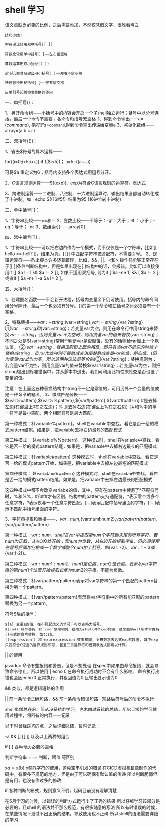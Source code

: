 # shell 学习

该文章缺乏必要的比例，之后需要添加，不然仅凭借文字，很难看明白

    技巧小结：

    字符串比较用双中括号[[ ]]

    算数比较用单中括号[ ]——左右留空格

    算数运算用双小括号(( ))

    shell命令及输出用小括号( )——左右不留空格

    快速替换用花括号{ }——左右留空格

    反单引号起着命令替换的作用

一、单括号()：

1、另开命令组——小括号中的内容会开启一个子shell独立运行；括号中以分号连接，最后一个命令不需要；各命令和括号无空格
2、得到命令输出——a=$(command), 等同于a=$`command`,得到命令输出传递给变量a
3、初始化数组——array=(a b c d)

二、双括号(())：

1、省去$符号的算术运算——

for((i=0;i<5;i++));if (($i<5))； a=5; ((a++)) 

可将$a 重定义为6；括号内支持多个表达式用逗号分开。

2、C语言规则运算——$((exp))，exp为符合C语言规则的运算符，表达式

3、跨进制运算——二进制、八进制、十六进制运算时，输出结果全都自动转化成了十进制。如：echo $((16#5f)) 结果为95 (16进位转十进制)

三、单中括号[ ]：

1、字符串比较——==和!=
2、整数比较——不等于：-gt：大于；-lt ：小于；-eq：等于；-ne
3、数组索引——array[0]

四、双中括号[[]]：

1、字符串比较——可以把右边的作为一个模式，而不仅仅是一个字符串，比如[[ hello == hell? ]]，结果为真。[[ ]] 中匹配字符串或通配符，不需要引号。
2、逻辑运算符——防止脚本许多逻辑错误，比如，&&、||、<和> 操作符能够正常存在于[[ ]]条件判断结构中，但是如果出现在[ ]结构中的话，会报错。比如可以直接使用if [[ $a != 1 && $a != 2 ]], 如果不适用双括号, 则为if [ $a -ne 1] && [ $a != 2 ]或者if [ $a -ne 1 -a $a != 2 ]。

五、大括号{}：

1、创建匿名函数——不会新开进程，括号内变量余下仍可使用。括号内的命令间用分号隔开，最后一个也必须有分号。{}的第一个命令和左括号之间必须要有一个空格。

2、特殊替换——${var:-string},${var:+string},${var:=string},${var:?string}
①${var:-string}和${var:=string}：若变量var为空，则用在命令行中用string来替换${var:-string}，否则变量var不为空时，则用变量var的值来替换${var:-string}；不同之处是${var:=string}常用于判断var是否赋值，没有的话则给var赋上一个默认值。
② ${var:+string}：替换规则和上面的相反，即只有当var不是空的时候才替换成string，若var为空时则不替换或者说是替换成变量 var的值，即空值。(因为变量var此时为空，所以这两种说法是等价的)
③${var:?string}：替换规则为：若变量var不为空，则用变量var的值来替换${var:?string}；若变量var为空，则把string输出到标准错误中，并从脚本中退出。我们可利用此特性来检查是否设置了变量的值。

注意：在上面这五种替换结构中string不一定是常值的，可用另外一个变量的值或是一种命令的输出。
2、模式匹配替换——${var%pattern},${var%%pattern},${var#pattern},${var##pattern}
#是去掉左边(在键盘上#在之左边)；% 是去掉右边(在键盘上%在之右边）；#和%中的单一符号是最小匹配，两个相同符号是最大匹配。

第一种模式：${variable%pattern}。shell在variable中查找，看它是否一给的模式pattern结尾，如果是，把variable去掉右边最短的匹配模式

第二种模式： ${variable%%pattern}，这种模式时，shell在variable中查找，看它是否一给的模式pattern结尾，如果是，把variable中去掉右边最长的匹配模式

第三种模式：${variable#pattern} 这种模式时，shell在variable中查找，看它是否一给的模式pattern开始，如果是，把variable中去掉左边最短的匹配模式

第四种模式： ${variable##pattern} 这种模式时，shell在variable中查找，看它是否一给的模式pattern结尾，如果是，把variable中去掉左边最长的匹配模式

这四种模式中都不会改变variable的值，其中，只有在pattern中使用了*匹配符号时，%和%%，#和##才有区别。结构中的pattern支持通配符，*表示零个或多个任意字符，?表示仅与一个任意字符匹配，[...]表示匹配中括号里面的字符，[!...]表示不匹配中括号里面的字符。

3、字符串提取和替换——、${var:num},${var:num1:num2},${var/pattern/pattern},${var//pattern/pattern}

第一种模式：${var:num}，shell在var中提取第num个字符到末尾的所有字符。若num为正数，从左边0处开始；若num为负数，从右边开始提取字串，但必须使用在冒号后面加空格或一个数字或整个num加上括号，如${var: -2}、${var:1-3}或${var:(-2)}。

第二种模式：${var:num1:num2}，num1是位置，num2是长度。表示从$var字符串的第$num1个位置开始提取长度为$num2的子串。不能为负数。

第三种模式：${var/pattern/pattern}表示将var字符串的第一个匹配的pattern替换为另一个pattern。

第四种模式：${var//pattern/pattern}表示将var字符串中的所有能匹配的pattern替换为另一个pattern。

符号$后的括号：

    ${a} 变量a的值, 在不引起歧义的情况下可以省略大括号。
    $(cmd) 命令替换，和`cmd`效果相同，结果为shell命令cmd的输，过某些Shell版本不支持()形式的命令替换, 如tcsh。
    ((expression)) 和`exprexpression`效果相同, 计算数学表达式exp的数值, 其中exp只要符合C语言的运算规则即可, 甚至三目运算符和逻辑表达式都可以计算。





|| 的使用

javadoc 命令有些报错和警告，但是不想处理
在spec中如果由命令报错，就会导致命令停止，所以使用|| echo 0 在命令执行成功时不会有什么影响，
命令执行出错也会因echo 0 正常执行，其返回值为0,且输出显示也为0

&& 类似，都是逻辑短路的作用

|| 前一条命令正确短路，&& 前一条命令错误短路，短路后符号后的命令不执行


shell虽然总在用，但从没系统的学习，也未由过系统的总结，所以日常的学习使用过程中，将所有的内容一一记录

以下时曾经踩坑的点，之后详细总结，暂时记录：

-a && 
[] [[ ]] 
以及以上两种的组合

if [   ] 各种地方必要的空格

判断字符串 = == 判断，赋值 等区别

x${a} = x${b}  x额外字符的使用，避免空串引发的错误
在CICD虚拟机镜像制作的代码中，有很多不规范的地方，但是由于可以确保有默认值的传递
所以判断脆弱但是有用，也没有作过多的修改

if 各种判断的形式，规则意义不明，起码目前没有理解清楚

在5月学习的时候，以错误的判断方式运行出了正确的结果
所以仔细学习该部分是必要的，且shell 的语法并不那么规范，有很多随意的写法
所以有时错误的时候，在某些情况下测试不出正确的结果，导致使用也不正确
所以shell的语法需要详细的学习


